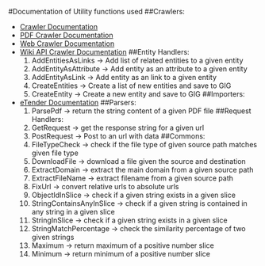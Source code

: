 #Documentation of Utility functions used
##Crawlers:
* [Crawler Documentation](crawlers/README.md)
* [PDF Crawler Documentation](crawlers/pdf_crawler/README.md)
* [Web Crawler Documentation](crawlers/web_crawler/README.md)
* [Wiki API Crawler Documentation](crawlers/wiki_api_crawler/README.md)
##Entity Handlers:
    1. AddEntitiesAsLinks -> Add list of related entities to a given entity
    2. AddEntityAsAttribute -> Add entity as an attribute to a given entity
    3. AddEntityAsLink -> Add entity as an link to a given entity
    4. CreateEntities -> Create a list of new entities and save to GIG
    5. CreateEntity -> Create a new entity and save to GIG
##Importers:
* [eTender Documentation](importers/etender/README.md)
##Parsers:
    1. ParsePdf -> return the string content of a given PDF file
##Request Handlers:
    1. GetRequest -> get the response string for a given url
    2. PostRequest -> Post to an url with data
##Commons:
    1. FileTypeCheck -> check if the file type of given source path matches given file type
    2. DownloadFile -> download a file given the source and destination
    3. ExtractDomain -> extract the main domain from a given source path
    4. ExtractFileName -> extract filename from a given source path
    5. FixUrl -> convert relative urls to absolute urls
    6. ObjectIdInSlice -> check if a given string exists in a given slice
    7. StringContainsAnyInSlice -> check if a given string is contained in any string in a given slice
    8. StringInSlice -> check if a given string exists in a given slice
    9. StringMatchPercentage -> check the similarity percentage of two given strings
    10. Maximum -> return maximum of a positive number slice
    11. Minimum -> return minimum of a positive number slice